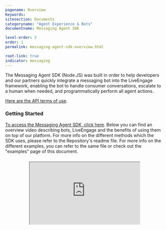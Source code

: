 ```yaml
---
pagename: Overview
Keywords:
sitesection: Documents
categoryname: "Agent Experience & Bots"
documentname: Messaging Agent SDK

level-order: 3
order: 1
permalink: messaging-agent-sdk-overview.html

root-link: true
indicator: messaging
---
```


The Messaging Agent SDK (Node.JS) was built in order to help developers and our partners quickly integrate a messaging bot into the LiveEngage framework, enabling the bot to handle consumer conversations, escalate to a human when needed, and programmatically perform all agent actions.

[Here are the API terms of use](https://www.liveperson.com/policies/apitou).


### Getting Started

[To access the Messaging Agent SDK, click here](https://github.com/LivePersonInc/node-agent-sdk). Below you can find an overview video describing bots, LiveEngage and the benefits of using them on top of our platform. For more info on the different methods which the SDK uses, please refer to the Repository's readme file. For more info on the different examples, you can refer to the same file or check out the "examples" page of this document.

<div style="display: block; position: relative; max-width: 70%;margin:0 auto;"><div style="padding-top: 56.25%;"><iframe src="https://player.vimeo.com/video/312512034" allowfullscreen="" webkitallowfullscreen="" mozallowfullscreen="" style="width: 100%; height: 100%; position: absolute; top: 10px; bottom: 0px; right: 0px; left: 0px;"></iframe></div></div>
